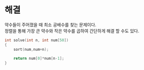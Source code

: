 # 해결 
약수들이 주어졌을 때 최소 공배수를 찾는 문제이다.  
정렬을 통해 가장 큰 약수와 작은 약수를 곱하여 간단하게 해결 할 수도 있다.  
```c++
int solve(int n, int num[50])
{
    sort(num,num+n);
    
    return num[0]*num[n-1];
}
```
